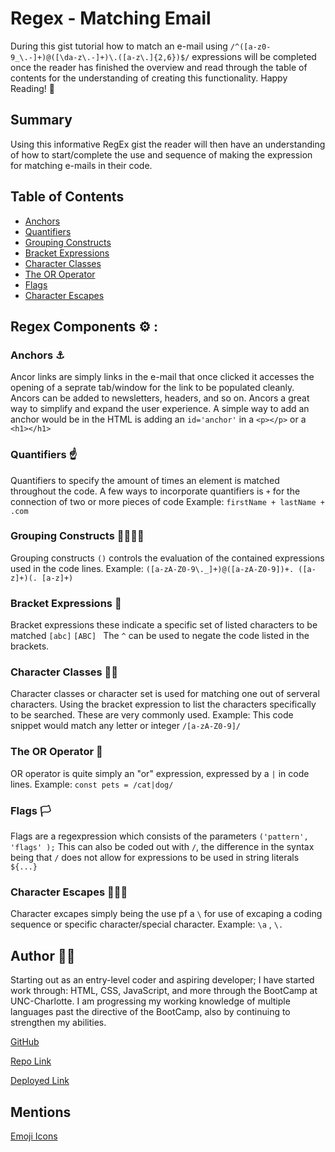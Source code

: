 # Regex - Matching Email

During this gist tutorial how to match an e-mail using `/^([a-z0-9_\.-]+)@([\da-z\.-]+)\.([a-z\.]{2,6})$/` expressions will be completed once the reader has finished the overview and read through the table of contents for the understanding of creating this functionality.
Happy Reading! 📖

## Summary

Using this informative RegEx gist the reader will then have an understanding of how to start/complete the use and sequence of making the expression for matching e-mails in their code.

## Table of Contents

- [Anchors](#anchors)
- [Quantifiers](#quantifiers)
- [Grouping Constructs](#grouping-constructs)
- [Bracket Expressions](#bracket-expressions)
- [Character Classes](#character-classes)
- [The OR Operator](#the-or-operator)
- [Flags](#flags)
- [Character Escapes](#character-escapes)

## Regex Components ⚙️ :

### Anchors ⚓
Ancor links are simply links in the e-mail that once clicked it accesses the opening of a seprate tab/window for the link to be populated cleanly. Ancors can be added to newsletters, headers, and so on. Ancors a great way to simplify and expand the user experience.
A simple way to add an anchor would be in the HTML is adding an ``id='anchor'`` in a ``<p></p>`` or a ``<h1></h1>``
### Quantifiers ☝️
Quantifiers to specify the amount of times an element is matched throughout the code. 
A few ways to incorporate quantifiers is ``+`` for the connection of two or more pieces of code 
Example: `` firstName + lastName + .com ``
### Grouping Constructs 👨‍👩‍👦‍👦
Grouping constructs `` () `` controls the evaluation of the contained expressions used in the code lines. 
Example: `` ([a-zA-Z0-9\._]+)@([a-zA-Z0-9])+. ([a-z]+)(. [a-z]+) ``
### Bracket Expressions 😬
Bracket expressions these indicate a specific set of listed characters to be matched `` [abc] `` ``[ABC] ``
The `` ^ `` can be used to negate the code listed in the brackets.
### Character Classes 👨‍🏫
Character classes or character set is used for matching one out of serveral characters. Using the bracket expression to list the characters specifically to be searched.
These are very commonly used.
Example: This code snippet would match any letter or integer
`` /[a-zA-Z0-9]/ ``
### The OR Operator 🔧
OR operator is quite simply an "or" expression, expressed by a `` | `` in code lines. 
Example: `` const pets = /cat|dog/ ``
### Flags 🏳️
Flags are a regexpression which consists of the parameters `` ('pattern', 'flags' ); `` 
This can also be coded out with `` / ``, the difference in the syntax being that  `` / `` does not allow for expressions to be used in string literals `` ${...} `` 
### Character Escapes 🏃🏻‍♀️
Character excapes simply being the use pf a  `` \ `` for use of excaping a coding sequence or specific character/special character.
Example:  `` \a `` , ``\.``
## Author ✍🏼

Starting out as an entry-level coder and aspiring developer; I have started work through: HTML, CSS, JavaScript, and more through the BootCamp at UNC-Charlotte. I am progressing my working knowledge of multiple languages past the directive of the BootCamp, also by continuing to strengthen my abilities.

[GitHub](#https://github.com/KEINance)

[Repo Link](#https://github.com/KEINance/regex)

[Deployed Link](#https://keinance.github.io/regex/)

## Mentions
[Emoji Icons](#https://emojidb.org/components-emojis?user_typed_query=1&utm_source=user_search)